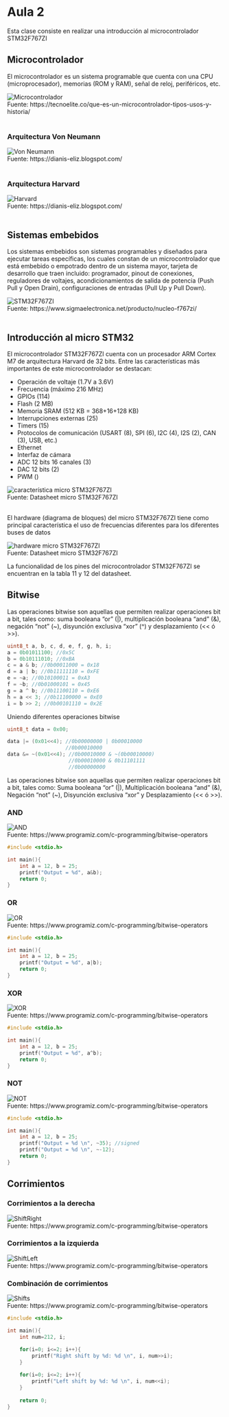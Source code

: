 <h1>Aula 2</h1>

Esta clase consiste en realizar una introducción al microcontrolador STM32F767ZI

<h2>Microcontrolador</h2>

El microcontrolador es un sistema programable que cuenta con una CPU (microprocesador), memorias (ROM y RAM), señal de reloj, periféricos, etc.

<img src="image-2.png" alt="Microcontrolador"/>
<figcaption>Fuente: https://tecnoelite.co/que-es-un-microcontrolador-tipos-usos-y-historia/</figcaption>
<br>

<h3>Arquitectura Von Neumann</h3>

<img src="image-3.png" alt="Von Neumann"/>
<figcaption>Fuente: https://dianis-eliz.blogspot.com/</figcaption>
<br>

<h3>Arquitectura Harvard</h3>

<img src="image-4.png" alt="Harvard"/>
<figcaption>Fuente: https://dianis-eliz.blogspot.com/</figcaption>
<br>


<h2>Sistemas embebidos</h2>

Los sistemas embebidos son sistemas programables y diseñados para ejecutar tareas específicas, los cuales constan de un microcontrolador que está embebido o empotrado dentro de un sistema mayor, tarjeta de desarrollo que traen incluido: programador, pinout de conexiones, reguladores de voltajes, acondicionamientos de salida de potencia (Push Pull y Open Drain), configuraciones de entradas (Pull Up y Pull Down).

<img src="image-5.png" alt="STM32F767ZI"/>
<figcaption>Fuente: https://www.sigmaelectronica.net/producto/nucleo-f767zi/</figcaption>
<br>

<h2>Introducción al micro STM32</h2>

El microcontrolador STM32F767ZI cuenta con un procesador ARM Cortex M7 de arquitectura Harvard de 32 bits. Entre las características más importantes de este microcontrolador se destacan:

- Operación de voltaje (1.7V a 3.6V)
- Frecuencia (máximo 216 MHz)
- GPIOs (114)
- Flash (2 MB)
- Memoria SRAM (512 KB = 368+16+128 KB)
- Interrupciones externas (25)
- Timers (15)
- Protocolos de comunicación (USART (8), SPI (6), I2C (4), I2S (2), CAN (3), USB, etc.)
- Ethernet
- Interfaz de cámara
- ADC 12 bits 16 canales (3)
- DAC 12 bits (2)
- PWM ()

<img src="image.png" alt="característica micro STM32F767ZI"/>
<figcaption>Fuente: Datasheet micro STM32F767ZI</figcaption>
<br>

El hardware (diagrama de bloques) del micro STM32F767ZI tiene como principal característica el uso de frecuencias diferentes para los diferentes buses de datos

<img src="image-1.png" alt="hardware micro STM32F767ZI"/>
<figcaption>Fuente: Datasheet micro STM32F767ZI</figcaption>

La funcionalidad de los pines del microcontrolador STM32F767ZI se encuentran en la tabla 11 y 12 del datasheet.

<h2>Bitwise</h2>

Las operaciones bitwise son aquellas que permiten realizar operaciones bit a bit, tales como: suma booleana “or” (|), multiplicación booleana “and” (&), negación “not” (~), disyunción exclusiva “xor” (^) y desplazamiento (<< ó >>).

```c
uint8_t a, b, c, d, e, f, g, h, i;
a = 0b01011100; //0x5C
b = 0b10111010; //0xBA
c = a & b; //0b00011000 = 0x18
d = a | b; //0b11111110 = 0xFE
e = ~a; //0b10100011 = 0xA3
f = ~b; //0b01000101 = 0x45
g = a ^ b; //0b11100110 = 0xE6
h = a << 3; //0b11100000 = 0xE0
i = b >> 2; //0b00101110 = 0x2E
```

Uniendo diferentes operaciones bitwise

```c
uint8_t data = 0x00;

data |= (0x01<<4); //0b00000000 | 0b00010000
                   //0b00010000
data &= ~(0x01<<4); //0b00010000 & ~(0b00010000)
                    //0b00010000 & 0b11101111
                    //0b00000000
```

Las operaciones bitwise son aquellas que permiten realizar operaciones bit a bit, tales como: Suma booleana “or” (|), Multiplicación booleana “and” (&), Negación “not” (~), Disyunción exclusiva “xor” y Desplazamiento (<< ó >>).

<h3>AND</h3>

<img src="image-15.png" alt="AND"/>
<figcaption>Fuente: https://www.programiz.com/c-programming/bitwise-operators</figcaption>

```c
#include <stdio.h>

int main(){
    int a = 12, b = 25;
    printf("Output = %d", a&b);
    return 0;
}
```

<h3>OR</h3>

<img src="image-16.png" alt="OR"/>
<figcaption>Fuente: https://www.programiz.com/c-programming/bitwise-operators</figcaption>

```c
#include <stdio.h>

int main(){
    int a = 12, b = 25;
    printf("Output = %d", a|b);
    return 0;
}
```

<h3>XOR</h3>

<img src="image-17.png" alt="XOR"/>
<figcaption>Fuente: https://www.programiz.com/c-programming/bitwise-operators</figcaption>


```c
#include <stdio.h>

int main(){
    int a = 12, b = 25;
    printf("Output = %d", a^b);
    return 0;
}
```

<h3>NOT</h3>

<img src="image-18.png" alt="NOT"/>
<figcaption>Fuente: https://www.programiz.com/c-programming/bitwise-operators</figcaption>

```c
#include <stdio.h>

int main(){
    int a = 12, b = 25;
    printf("Output = %d \n", ~35); //signed
    printf("Output = %d \n", ~-12);
    return 0;
}
```

<h2>Corrimientos</h2>

<h3>Corrimientos a la derecha</h3>

<img src="image-19.png" alt="ShiftRight"/>
<figcaption>Fuente: https://www.programiz.com/c-programming/bitwise-operators</figcaption>

<h3>Corrimientos a la izquierda</h3>

<img src="image-20.png" alt="ShiftLeft"/>
<figcaption>Fuente: https://www.programiz.com/c-programming/bitwise-operators</figcaption>

<h3>Combinación de corrimientos</h3>

<img src="image-21.png" alt="Shifts"/>
<figcaption>Fuente: https://www.programiz.com/c-programming/bitwise-operators</figcaption>

```c
#include <stdio.h>

int main(){
    int num=212, i;

    for(i=0; i<=2; i++){
        printf("Right shift by %d: %d \n", i, num>>i);
    }
    
    for(i=0; i<=2; i++){
        printf("Left shift by %d: %d \n", i, num<<i);
    }
    
    return 0;
}
```


